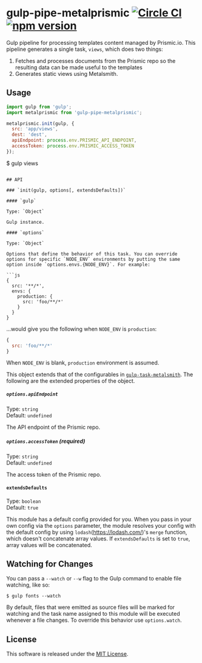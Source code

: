 # gulp-pipe-metalprismic [![Circle CI](https://circleci.com/gh/VARIANTE/gulp-pipe-metalprismic/tree/master.svg?style=svg)](https://circleci.com/gh/VARIANTE/gulp-pipe-metalprismic/tree/master) [![npm version](https://badge.fury.io/js/gulp-pipe-metalprismic.svg)](https://badge.fury.io/js/gulp-pipe-metalprismic)

Gulp pipeline for processing templates content managed by Prismic.io. This pipeline  generates a single task, `views`, which does two things:

1. Fetches and processes documents from the Prismic repo so the resulting data can be made useful to the templates
2. Generates static views using Metalsmith.

## Usage

```js
import gulp from 'gulp';
import metalprismic from 'gulp-pipe-metalprismic';

metalprismic.init(gulp, {
  src: 'app/views',
  dest: 'dest',
  apiEndpoint: process.env.PRISMIC_API_ENDPOINT,
  accessToken: process.env.PRISMIC_ACCESS_TOKEN
});

```
$ gulp views
```

## API

### `init(gulp, options[, extendsDefaults])`

#### `gulp`

Type: `Object`

Gulp instance.

#### `options`

Type: `Object`

Options that define the behavior of this task. You can override options for specific `NODE_ENV` environments by putting the same option inside `options.envs.{NODE_ENV}`. For example:

```js
{
  src: '**/*',
  envs: {
    production: {
      src: 'foo/**/*'
    }
  }
}
```

...would give you the following when `NODE_ENV` is `production`:

```js
{
  src: 'foo/**/*'
}
```

When `NODE_ENV` is blank, `production` environment is assumed.

This object extends that of the configurables in [`gulp-task-metalsmith`](https://www.npmjs.com/package/gulp-task-metalsmith). The following are the extended properties of the object.

##### `options.apiEndpoint`

Type: `string`<br>
Default: `undefined`

The API endpoint of the Prismic repo.

##### `options.accessToken` (required)

Type: `string`<br>
Default: `undefined`

The access token of the Prismic repo.

#### `extendsDefaults`

Type: `boolean`<br>
Default: `true`

This module has a default config provided for you. When you pass in your own config via the `options` parameter, the module resolves your config with the default config by using `lodash`(https://lodash.com/)'s `merge` function, which doesn't concatenate array values. If `extendsDefaults` is set to `true`, array values will be concatenated.

## Watching for Changes

You can pass a `--watch` or `--w` flag to the Gulp command to enable file watching, like so:

```
$ gulp fonts --watch
```

By default, files that were emitted as source files will be marked for watching and the task name assigned to this module will be executed whenever a file changes. To override this behavior use `options.watch`.

## License

This software is released under the [MIT License](http://opensource.org/licenses/MIT).

